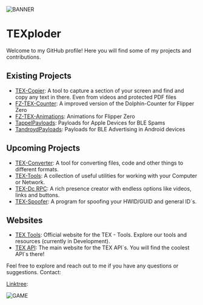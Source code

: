![BANNER](http://tex-api.com/background+logo.png)
# TEXploder

Welcome to my GitHub profile! Here you will find some of my projects and contributions.

## Existing Projects

- [TEX-Copier](https://github.com/TEXploder/TEX-Copier): A tool to capture a section of your screen and find and copy any text in there. Even from videos and protected PDF files
- [FZ-TEX-Counter](https://github.com/TEXploder/TEX-Counter): A improved version of the Dolphin-Counter for Flipper Zero
- [FZ-TEX-Animations](https://github.com/TEXploder/TEX-FZ-Anims): Animations for Flipper Zero
- [TappelPayloads](https://github.com/TEXploder/TappelPayloads): Payloads for Apple Devices for BLE Spams
- [TandroydPayloads](https://github.com/TEXploder/Tandroid-Payloads): Payloads for BLE Advertising in Android devices
## Upcoming Projects

- [TEX-Converter](https://texploder.com): A tool for converting files, code and other things to different formats.
- [TEX-Tools](https://texploder.com): A collection of useful utilities for working with your Computer or Network.
- [TEX-Dc RPC](https://texploder.com): A rich presence creator with endless options like videos, links and buttons.
- [TEX-Spoofer](https://texploder.com): A program for spoofing your HWID/GUID and general ID´s.

## Websites

- [TEX Tools](https://texploder.com): Official website for the TEX - Tools. Explore our tools and resources (currently in Development).
- [TEX API](https://tex-api.com): The main website for the TEX API´s. You will find the coolest API´s there!

Feel free to explore and reach out to me if you have any questions or suggestions.
Contact:

[Linktree](https://texploder.com/links):

![GAME](http://tools.tex-api.com/files/jump.gif)

